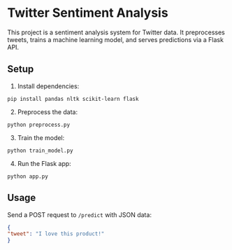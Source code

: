 # Twitter Sentiment Analysis

This project is a sentiment analysis system for Twitter data. It preprocesses tweets, trains a machine learning model, and serves predictions via a Flask API.

## Setup

1. Install dependencies:
```
pip install pandas nltk scikit-learn flask
```


2. Preprocess the data:
```
python preprocess.py
```


3. Train the model:
```
python train_model.py
```


4. Run the Flask app:
```
python app.py
```


## Usage

Send a POST request to `/predict` with JSON data:
```json
{
"tweet": "I love this product!"
}
